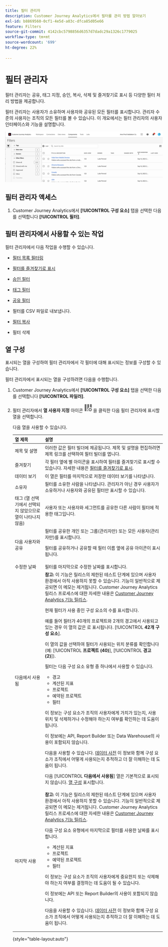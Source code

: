```yaml
---
title: 필터 관리자
description: Customer Journey Analytics에서 필터를 관리 방법 알아보기
exl-id: b8869560-0cf1-4e5d-a03c-dfca85d05e66
feature: Filters
source-git-commit: 4142cbc5798856d6357d7dadc29a1326c1779025
workflow-type: tm+mt
source-wordcount: '699'
ht-degree: 22%

---
```


# 필터 관리자

필터 관리자는 공유, 태그 지정, 승인, 복사, 삭제 및 즐겨찾기로 표시 등 다양한 필터 처리 방법을 제공합니다.

필터 관리자는 사용자가 소유하며 사용자와 공유된 모든 필터를 표시합니다. 관리자 수준의 사용자는 조직의 모든 필터를 볼 수 있습니다. 이 개요에서는 필터 관리자의 사용자 인터페이스와 기능을 설명합니다.

![](assets/filter-manager-ui.png)

## 필터 관리자 액세스

1. Customer Journey Analytics에서 **[!UICONTROL 구성 요소]** 탭을 선택한 다음 를 선택합니다 **[!UICONTROL 필터]**.

## 필터 관리자에서 사용할 수 있는 작업

필터 관리자에서 다음 작업을 수행할 수 있습니다.

* [필터 목록 필터링](/help/components/filters/filters-filter.md)

* [필터를 즐겨찾기로 표시](/help/components/filters/filters-favorite.md)

* [승인 필터](/help/components/filters/filters-approve.md)

* [태그 필터](/help/components/filters/filters-tag.md)

* [공유 필터](/help/components/filters/filters-share.md)

* 필터를 CSV 파일로 내보냅니다.

* [필터 복사](/help/components/filters/filters-copy.md)

* 필터 삭제

## 열 구성

표시되는 열을 구성하여 필터 관리자에서 각 필터에 대해 표시되는 정보를 구성할 수 있습니다.

필터 관리자에서 표시되는 열을 구성하려면 다음을 수행합니다.

1. Customer Journey Analytics에서 **[!UICONTROL 구성 요소]** 탭을 선택한 다음 를 선택합니다 **[!UICONTROL 파일러]**.

1. 필터 관리자에서 **열 사용자 지정** 아이콘 ![열 사용자 정의 아이콘](assets/customize-columns-icon.png)을 클릭한 다음 필터 관리자에 표시할 열을 선택합니다.

   다음 열을 사용할 수 있습니다.

   | 열 제목 | 설명 |
   |---|---|
   | 제목 및 설명 | 이러한 값은 필터 빌더에 제공됩니다. 제목 및 설명을 편집하려면 제목 링크를 선택하여 필터 빌더를 엽니다. |
   | 즐겨찾기 | 각 필터 옆에 별 아이콘을 표시하여 필터를 즐겨찾기로 표시할 수 있습니다. 자세한 내용은 [필터를 즐겨찾기로 표시](/help/components/filters/filters-favorite.md). |
   | 데이터 보기 | 이 열은 필터를 마지막으로 저장한 데이터 보기를 나타냅니다. |
   | 소유자 | 필터를 소유한 사람을 나타냅니다. 관리자가 아닌 경우 사용자가 소유하거나 사용자와 공유된 필터만 표시할 수 있습니다. |
   | 태그 (열 선택기에서 선택되지 않았으므로 열이 나타나지 않음) | 사용자 또는 사용자와 세그먼트를 공유한 다른 사람이 필터에 적용한 태그입니다. |
   | 다음 사용자와 공유 | 필터를 공유한 개인 또는 그룹(관리자만) 또는 모든 사용자(관리자만)를 표시합니다. <p>필터를 공유하거나 공유할 때 필터 이름 옆에 공유 아이콘이 표시됩니다.</p> |
   | 수정한 날짜 | 필터를 마지막으로 수정한 날짜를 표시합니다. |
   | 다음에서 사용됨 | **참고:** 이 기능은 릴리스의 제한된 테스트 단계에 있으며 사용자 환경에서 아직 사용하지 못할 수 있습니다. 기능이 일반적으로 제공되면 이 메모는 제거됩니다. Customer Journey Analytics 릴리스 프로세스에 대한 자세한 내용은 [Customer Journey Analytics 기능 릴리스](/help/release-notes/releases.md).<p>현재 필터가 사용 중인 구성 요소의 수를 표시합니다. <p>예를 들어 필터가 40개의 프로젝트와 2개의 경고에서 사용되고 있는 경우 이 열의 값은 로 표시됩니다. [!UICONTROL **42개 구성 요소**].</p> <p>이 열의 값을 선택하여 필터가 사용되는 위치 분류를 확인합니다(예: [!UICONTROL **프로젝트 (40)**], [!UICONTROL **경고 (2)**]).</p><p>필터는 다음 구성 요소 유형 중 하나에서 사용할 수 있습니다.</p> <ul><li>경고</li><li>계산된 지표</li><li>프로젝트</li><li>예약된 프로젝트</li><li>필터</li></ul><p>이 정보는 구성 요소가 조직의 사용자에게 가치가 있는지, 사용 위치 및 삭제하거나 수정해야 하는지 여부를 확인하는 데 도움이 됩니다.</p><p>이 정보에는 API, Report Builder 또는 Data Warehouse의 사용이 포함되지 않습니다.</p><p>다음을 사용할 수 있습니다. [데이터 사전](/help/components/data-dictionary/data-dictionary-overview.md) 이 정보와 함께 구성 요소가 조직에서 어떻게 사용되는지 추적하고 더 잘 이해하는 데 도움이 됩니다.</p><p>다음 [!UICONTROL **다음에서 사용됨**] 열은 기본적으로 표시되지 않습니다. [열 구성](#configure-columns) 표시합니다.</p> |
   | 마지막 사용 | **참고:** 이 기능은 릴리스의 제한된 테스트 단계에 있으며 사용자 환경에서 아직 사용하지 못할 수 있습니다. 기능이 일반적으로 제공되면 이 메모는 제거됩니다. Customer Journey Analytics 릴리스 프로세스에 대한 자세한 내용은 [Customer Journey Analytics 기능 릴리스](/help/release-notes/releases.md).<p>다음 구성 요소 유형에서 마지막으로 필터를 사용한 날짜를 표시합니다.</p> <ul><li>계산된 지표</li><li>프로젝트</li><li>예약된 프로젝트</li><li>필터</li></ul> <p>이 정보는 구성 요소가 조직의 사용자에게 중요한지 또는 삭제해야 하는지 여부를 결정하는 데 도움이 될 수 있습니다.</p><p>이 정보에는 API 또는 Report Builder의 사용이 포함되지 않습니다.</p><p>다음을 사용할 수 있습니다. [데이터 사전](/help/components/data-dictionary/data-dictionary-overview.md) 이 정보와 함께 구성 요소가 조직에서 어떻게 사용되는지 추적하고 더 잘 이해하는 데 도움이 됩니다. |

   {style="table-layout:auto"}
